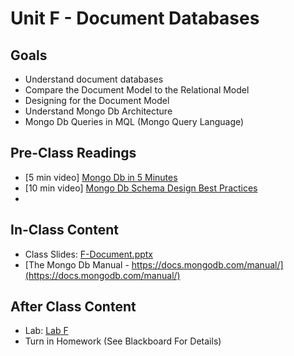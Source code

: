 # Unit F - Document Databases

## Goals

- Understand document databases
- Compare the Document Model to the Relational Model
- Designing for the Document Model
- Understand Mongo Db Architecture
- Mongo Db Queries in MQL (Mongo Query Language)

## Pre-Class Readings

- [5 min video] [Mongo Db in 5 Minutes](https://youtu.be/EE8ZTQxa0AM)
- [10 min video] [Mongo Db Schema Design Best Practices](https://youtu.be/QAqK-R9HUhc)
- 

## In-Class Content

- Class Slides: [F-Document.pptx](F-Document.pptx)
- [The Mongo Db Manual - https://docs.mongodb.com/manual/](https://docs.mongodb.com/manual/)

## After Class Content

- Lab: [Lab F](lab-F.md)
- Turn in Homework (See Blackboard For Details)